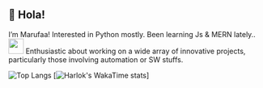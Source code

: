 ## 💫 Hola!


I’m Marufaa! Interested in Python mostly. Been learning Js & MERN lately..  <img src="https://media.giphy.com/media/WUlplcMpOCEmTGBtBW/giphy.gif" width="30">
Enthusiastic about working on a wide array of innovative projects, particularly those involving automation or SW stuffs.

  
![Top Langs](https://github-readme-stats.vercel.app/api/top-langs/?username=pyDev-marufa&layout=compact)    [![Harlok's WakaTime stats](https://github-readme-stats.vercel.app/api/wakatime?username=pyDev-marufa)]


<!---!
pyDev-marufa/pyDev-marufa is a ✨ special ✨ repository because its `README.md` (this file) appears on your GitHub profile.
You can click the Preview link to take a look at your changes.
--->

